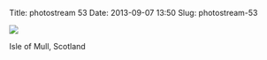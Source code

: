 Title: photostream 53
Date: 2013-09-07 13:50
Slug: photostream-53

[![](http://martinfowler.com/photos/53.jpg)](http://martinfowler.com/photos/53.html)

</p>

</p>

Isle of Mull, Scotland

</p>

